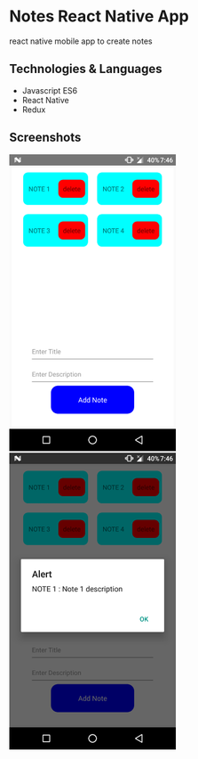 # Notes React Native App

react native mobile app to create notes

## Technologies & Languages

<ul>
    <li>Javascript ES6</li>
    <li>React Native</li>
    <li>Redux</li>
</ul>

## Screenshots

<img src="https://github.com/vaibhavkollipara/Notes/blob/master/screenshots/Screenshot_20170810-194605.png" width=300 />       <img src="https://github.com/vaibhavkollipara/Notes/blob/master/screenshots/Screenshot_20170810-194630.png" width=300 />
